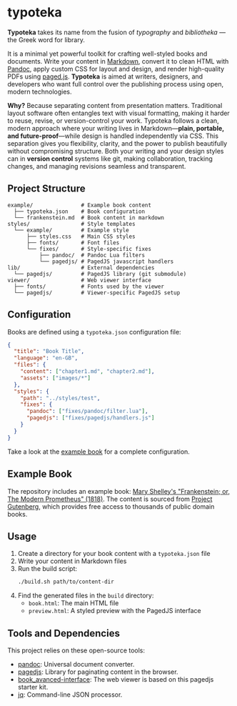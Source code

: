 # typoteka

**Typoteka** takes its name from the fusion of *typography* and *bibliotheka* — the Greek word for library. 

It is a minimal yet powerful toolkit for crafting well-styled books and documents. Write your content in [Markdown](https://en.wikipedia.org/wiki/Markdown), convert it to clean HTML with [Pandoc](https://pandoc.org), apply custom CSS for layout and design, and render high-quality PDFs using [paged.js](https://pagedjs.org). **Typoteka** is aimed at writers, designers, and developers who want full control over the publishing process using open, modern technologies.

**Why?** Because separating content from presentation matters. Traditional layout software often entangles text with visual formatting, making it harder to reuse, revise, or version-control your work. Typoteka follows a clean, modern approach where your writing lives in Markdown—**plain, portable, and future-proof**—while design is handled independently via CSS. This separation gives you flexibility, clarity, and the power to publish beautifully without compromising structure. Both your writing and your design styles can in **version control** systems like git, making collaboration, tracking changes, and managing revisions seamless and transparent.

## Project Structure

```
example/               # Example book content
  ├── typoteka.json    # Book configuration
  └── frankenstein.md  # Book content in markdown
styles/                # Style templates
  └── example/         # Example style
      ├── styles.css   # Main CSS styles
      ├── fonts/       # Font files
      └── fixes/       # Style-specific fixes
          ├── pandoc/  # Pandoc Lua filters
          └── pagedjs/ # PagedJS javascript handlers
lib/                   # External dependencies
  └── pagedjs/         # PagedJS library (git submodule)
viewer/                # Web viewer interface
  ├── fonts/           # Fonts used by the viewer
  └── pagedjs/         # Viewer-specific PagedJS setup
```

## Configuration

Books are defined using a `typoteka.json` configuration file:

```json
{
  "title": "Book Title",
  "language": "en-GB",
  "files": {
    "content": ["chapter1.md", "chapter2.md"],
    "assets": ["images/*"]
  },
  "styles": {
    "path": "../styles/test",
    "fixes": {
      "pandoc": ["fixes/pandoc/filter.lua"],
      "pagedjs": ["fixes/pagedjs/handlers.js"]
    }
  }
}
```

Take a look at the [example book](example/typoteka.json) for a complete configuration.

## Example Book

The repository includes an example book: [Mary Shelley's "Frankenstein; or, The Modern Prometheus" (1818)](https://www.gutenberg.org/ebooks/84). The content is sourced from [Project Gutenberg](https://www.gutenberg.org/), which provides free access to thousands of public domain books.

## Usage

1. Create a directory for your book content with a `typoteka.json` file
2. Write your content in Markdown files
3. Run the build script:
   ```bash
   ./build.sh path/to/content-dir
   ```
4. Find the generated files in the `build` directory:
   - `book.html`: The main HTML file
   - `preview.html`: A styled preview with the PagedJS interface

## Tools and Dependencies

This project relies on these open-source tools:

- [pandoc](https://pandoc.org): Universal document converter.
- [pagedjs](https://pagedjs.org): Library for paginating content in the browser.
- [book_avanced-interface](https://gitlab.coko.foundation/pagedjs/starter-kits/book_avanced-interface): The web viewer is based on this pagedjs starter kit.
- [jq](https://stedolan.github.io/jq/): Command-line JSON processor.
